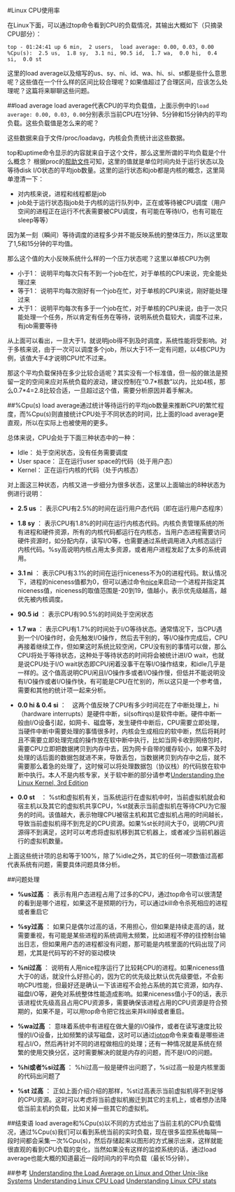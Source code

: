 #Linux CPU使用率


在Linux下面，可以通过top命令看到CPU的负载情况，其输出大概如下（只摘录CPU部分）：
```
top - 01:24:41 up 6 min,  2 users,  load average: 0.00, 0.03, 0.00
%Cpu(s):  2.5 us,  1.8 sy,  3.1 ni, 90.5 id,  1.7 wa,  0.0 hi,  0.4 si,  0.0 st
```

这里的load average以及缩写的us、sy、ni、id、wa、hi、si、st都是些什么意思呢？这些值在一个什么样的区间比较合理呢？如果值超过了合理区间，应该怎么处理呢？这篇将来聊聊这些问题。

##load average
load average代表CPU的平均负载值，上面示例中的```load average: 0.00, 0.03, 0.00```分别表示当前CPU在1分钟、5分钟和15分钟内的平均负载。这些负载值是怎么来的呢？

这些数据来自于文件/proc/loadavg，内核会负责统计出这些数据。

top和uptime命令显示的内容就来自于这个文件，那么这里所谓的平均负载是个什么概念？ 根据proc的[帮助文件](http://man7.org/linux/man-pages/man5/proc.5.html)可知，这里的值就是单位时间内处于运行状态以及等待disk I/O状态的平均job数量。这里的运行状态和job都是内核的概念，这里简单澄清一下：

* 对内核来说，进程和线程都是job
* job处于运行状态指job处于内核的运行队列中，正在或等待被CPU调度（用户空间的进程正在运行不代表需要被CPU调度，有可能在等待I/O，也有可能在sleep等等）

因为某一刻（瞬间）等待调度的进程多少并不能反映系统的整体压力，所以这里取了1,5和15分钟的平均值。

那么这个值的大小反映系统什么样的一个压力状态呢？这里以单核CPU为例

* 小于1： 说明平均每次只有不到一个job在忙，对于单核的CPU来说，完全能处理过来
* 等于1： 说明平均每次刚好有一个job在忙，对于单核的CPU来说，刚好能处理过来
* 大于1： 说明平均每次有多于一个job在忙，对于单核的CPU来说，由于一次只能处理一个任务，所以肯定有任务在等待，说明系统负载较大，调度不过来，有job需要等待

从上面可以看出，一旦大于1，就说明job得不到及时调度，系统性能将受影响。对于多核来说，由于一次可以调度多个job，所以大于1不一定有问题，以4核CPU为例，该值大于4才说明CPU忙不过来。

那这个平均负载保持在多少比较合适呢？其实没有一个标准值，但一般的做法是预留一定的空间来应对系统负载的波动，建议控制在“0.7\*核数”以内，比如4核，那么0.7\*4=2.8比较合适，一旦超过这个值，需要分析原因并着手解决。

##%Cpu(s)
load average通过统计等待运行的平均job数量来推断CPU的繁忙程度，而%Cpu(s)则直接统计CPU处于不同状态的时间，比上面的load average更直观，所以在实际上也被使用的更多。

总体来说，CPU会处于下面三种状态中的一种：

* Idle： 处于空闲状态，没有任务需要调度
* User space： 正在运行user space的代码（处于用户态）
* Kernel： 正在运行内核的代码（处于内核态）

对上面这三种状态，内核又进一步细分为很多状态，这里以上面输出的8种状态为例进行说明：

* **2.5 us** ： 表示CPU有2.5%的时间在运行用户态代码（即在运行用户态程序）

* **1.8 sy** ： 表示CPU有1.8%的时间在运行内核态代码。内核负责管理系统的所有进程和硬件资源，所有的内核代码都运行在内核态，当用户态进程需要访问硬件资源时，如分配内存，读写I/O等，也需要通过系统调用进入内核态运行内核代码。%sy高说明内核占用太多资源，或者用户进程发起了太多的系统调用。

* **3.1 ni** ： 表示CPU有3.1%的时间在运行niceness不为0的进程代码。默认情况下，进程的niceness值都为0，但可以通过命令[nice](http://man7.org/linux/man-pages/man1/nice.1.html)来启动一个进程并指定其niceness值，niceness的取值范围是-20到19，值越小，表示优先级越高，越优先被内核调度。

* **90.5 id** ： 表示CPU有90.5%的时间处于空闲状态

* **1.7 wa** ： 表示CPU有1.7%的时间处于I/O等待状态。通常情况下，当CPU遇到一个I/O操作时，会先触发I/O操作，然后去干别的，等I/O操作完成后，CPU再接着继续工作，但如果这时系统比较空闲，CPU没有别的事情可以做，那么CPU将处于等待状态，这种处于等待状态的时间将会被统计进I/O wait，也就是说CPU处于I/O wait状态即CPU闲着没事干在等I/O操作结束，和idle几乎是一样的。这个值高说明CPU闲且I/O操作多或者I/O操作慢，但低并不能说明没有I/O操作或者I/O操作快，有可能是CPU在忙别的，所以这只是一个参考值，需要和其他的统计项一起来分析。

* **0.0 hi & 0.4 si** ：　这两个值反映了CPU有多少时间花在了中断处理上，hi（hardware interrupts）是硬件中断，si(softirqs)是软件中断。硬件中断一般由I/O设备引起，如网卡、磁盘等，发生硬件中断后，CPU需要立即处理，当硬件中断中需要处理的事情很多时，内核会生成相应的软中断，然后将耗时且不需要立即处理完成的操作放在软中断中执行，比如当网卡收到网络包时，需要CPU立即把数据拷贝到内存中去，因为网卡自带的缓存较小，如果不及时处理的话后面的数据包就进不来，导致丢包，当数据拷贝到内存中之后，就不需要那么着急的处理了，这时候可以将处理数据包（协议栈）的代码放在软中断中执行。本人不是内核专家，关于软中断的部分请参考[Understanding the Linux Kernel, 3rd Edition](https://www.safaribooksonline.com/library/view/understanding-the-linux/0596005652/ch04s07.html)

* **0.0 st**　： %st和虚拟机有关，当系统运行在虚拟机中时，当前虚拟机就会和宿主机以及其它的虚拟机共享CPU，%st就表示当前虚拟机在等待CPU为它服务的时间。该值越大，表示物理CPU被宿主机和其它虚拟机占用的时间越长，导致当前虚拟机得不到充足的CPU资源。如果%st长时间大于0，说明CPU资源得不到满足，这时可以考虑将虚拟机移到其它机器上，或者减少当前机器运行的虚拟机数量。

上面这些统计项的总和等于100%，除了%idle之外，其它的任何一项数值过高都代表系统有问题，需要具体问题具体分析。

##问题处理

* **%us过高** ： 表示有用户态进程占用了过多的CPU，通过top命令可以很清楚的看到是哪个进程，如果这不是预期的行为，可以通过kill命令杀死相应的进程或者重启它

* **%sy过高** ： 如果只是偶尔过高的话，不用担心，但如果是持续走高的话，就需要重视，有可能是某些进程的系统调用太频繁，比如进程不停的往控制台输出日志，但如果用户态的进程都没有问题，那可能是内核里面的代码出现了问题，尤其是代码写的不好的驱动模块

* **%ni过高** ： 说明有人用nice程序运行了比较耗CPU的进程。如果niceness值大于0的话，就没什么好担心的，因为它的优先级比默认优先级要低，不会影响CPU性能，但最好还是确认一下该进程不会抢占系统的其它资源，如内存、磁盘I/O等，避免对系统整体性能造成影响。如果niceness值小于0的话，表示该进程优先级高且占用CPU资源多，需要确保该进程占用的CPU资源是符合预期的，如果不是，可以用top命令把它找出来并kill掉或者重启。

* **%wa过高** ： 意味着系统中有进程在做大量的I/O操作，或者在读写速度比较慢的I/O设备，比如频繁的读写磁盘，这时可以通过[iotop](http://guichaz.free.fr/iotop/)命令来查看是哪些进程占I/O，然后再针对不同的进程做相应的处理；还有一种情况就是系统在频繁的使用交换分区，这时需要解决的就是内存的问题，而不是I/O的问题。

* **%hi或者%si过高** ： %hi过高一般是硬件出问题了，%si过高一般是内核里面的代码出问题了

* **%st 过高** ： 正如上面介绍介绍的那样，%st过高表示当前虚拟机得不到足够的CPU资源。这时可以考虑将当前虚拟机搬迁到其它的主机上，或者想办法降低当前主机的负载，比如关掉一些其它的虚拟机。

##结束语
load average和%Cpu(s)以不同的方式给出了当前主机的CPU负载情况，通过%Cpu(s)我们可以看到系统当前的实时负载，现在很多监控系统每隔一段时间都会采集一次%Cpu(s)，然后存储起来以图形的方式展示出来，这样就能很直观的看到CPU负载的变化，当然如果没有这样的监控系统的话，通过load average也能大概的知道最近一段时间内的平均负载（最长15分钟）。

##参考
[Understanding the Load Average on Linux and Other Unix-like Systems](http://www.howtogeek.com/194642/understanding-the-load-average-on-linux-and-other-unix-like-systems/)
[Understanding Linux CPU Load](http://blog.scoutapp.com/articles/2009/07/31/understanding-load-averages)
[Understanding Linux CPU stats](http://blog.scoutapp.com/articles/2015/02/24/understanding-linuxs-cpu-stats)